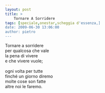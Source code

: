 ```yaml
---
layout: post
title: >
    Tornare A Sorridere
tags: [speciale,onestar,scheggia d'essenza,]
date: 2009-06-30 13:06:00
author: pietro
---
```

Tornare a sorridere<br/>per qualcosa che vale<br/>la pena di vivere<br/>e che vivere vuole;<br/><br/>ogni volta per tutte<br/>finché un giorno diremo<br/>molte cose son fatte<br/>altre noi le faremo.
